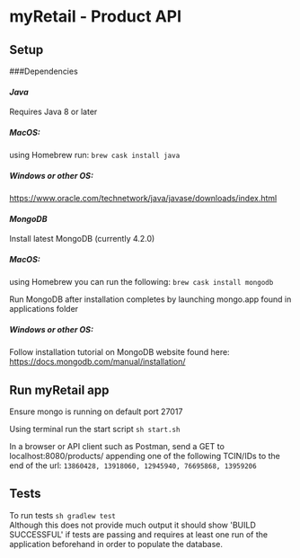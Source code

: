 # myRetail - Product API

## Setup

###Dependencies

#### *Java*
Requires Java 8 or later
##### MacOS:
 using Homebrew run:
    `brew cask install java`
##### Windows or other OS:
https://www.oracle.com/technetwork/java/javase/downloads/index.html

#### *MongoDB*
Install latest MongoDB (currently 4.2.0)
##### MacOS:
 using Homebrew you can run the following:
    `brew cask install mongodb`
    
Run MongoDB after installation completes by launching mongo.app found in applications folder
    
##### Windows or other OS:
Follow installation tutorial on MongoDB website found here: 
https://docs.mongodb.com/manual/installation/
 
## Run myRetail app

Ensure mongo is running on default port 27017

Using terminal run the start script `sh start.sh`

In a browser or API client such as Postman, send a GET to localhost:8080/products/ 
appending one of the following TCIN/IDs to the end of the url:
`13860428, 13918060, 12945940, 76695868, 13959206`

## Tests

To run tests `sh gradlew test`  
Although this does not provide much output it should show 'BUILD SUCCESSFUL' if tests are
passing and requires at least one run of the application beforehand in order to populate the 
database.
